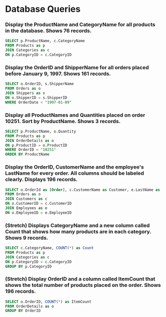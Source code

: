 # Database Queries

### Display the ProductName and CategoryName for all products in the database. Shows 76 records.
```sql
SELECT p.ProductName, c.CategoryName 
FROM Products as p
JOIN Categories as c
ON p.CategoryID = c.CategoryID
```

### Display the OrderID and ShipperName for all orders placed before January 9, 1997. Shows 161 records.
```sql
SELECT o.OrderID, s.ShipperName
FROM Orders as o
JOIN Shippers as s
ON o.ShipperID = s.ShipperID
WHERE OrderDate < "1997-01-09"
```

### Display all ProductNames and Quantities placed on order 10251. Sort by ProductName. Shows 3 records.
```sql
SELECT p.ProductName, o.Quantity
FROM Products as p
JOIN OrderDetails as o
ON p.ProductID = o.ProductID
WHERE OrderID = "10251"
ORDER BY ProductName
```

### Display the OrderID, CustomerName and the employee's LastName for every order. All columns should be labeled clearly. Displays 196 records.
```sql
SELECT o.OrderId as [Order], c.CustomerName as Customer, e.LastName as Employee
FROM Orders as o
JOIN Customers as c
ON o.CustomerID = c.CustomerID
JOIN Employees as e
ON o.EmployeeID = e.EmployeeID
```

### (Stretch)  Displays CategoryName and a new column called Count that shows how many products are in each category. Shows 9 records.
```sql
SELECT c.CategoryName, COUNT(*) as Count
FROM Products as p
JOIN Categories as c
ON p.CategoryID = c.CategoryID
GROUP BY p.CategoryID
```

### (Stretch) Display OrderID and a  column called ItemCount that shows the total number of products placed on the order. Shows 196 records. 
```sql
SELECT o.OrderID, COUNT(*) as ItemCount
FROM OrderDetails as o
GROUP BY OrderID
```
